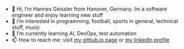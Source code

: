 - 👋 Hi, I’m Hannes Geissler from Hanover, Germany. Im a software engineer and enjoy learning new stuff
- 👀 I’m interested in programming, football, sports in general, technical stuff, music
- 🌱 I’m currently learning AI, DevOps, test automation
- 📫 How to reach me: visit [my github.io page](https://www.hgeissler.github.io) or [my linkedIn profile](https://www.linkedin.com/in/hannes-geissler-9269831b3afgh/)

<!---
hgeissler/hgeissler is a ✨ special ✨ repository because its `README.md` (this file) appears on your GitHub profile.
You can click the Preview link to take a look at your changes.
--->
